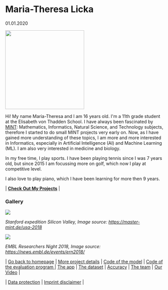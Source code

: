 # Maria-Theresa Licka 

01.01.2020

<img src="https://s17.directupload.net/images/190911/y22kz7cf.jpg" width="250">

Hi! My name Maria-Theresa and I am 16 years old. I'm a 11th grade student at the Elisabeth von Thadden School. I have always been fascinated by [MINT](https://de.wikipedia.org/wiki/MINT-F%C3%A4cher): Mathematics, Informatics, Natural Science, and Technology subjects, therefore I started to do small MINT projects very early on. Now, as I have gained more understanding of these topics, I am more and more interested in Informatics, especially in Artificial Intelligence (AI) and Machine Learning (ML). I am also very interested in medicine and biology.

In my free time, I play sports. I have been playing tennis since I was 7 years old, but since 2015 I am focussing more on golf, which now I play at competitive level. 

I also love to play piano, which I have been learning for more then 9 years.

| **[Check Out My Projects](./Ma-The_projects.md)** |

### Gallery

![](https://master-mint.de/wp-content/uploads/2019/04/USA_2018_06.jpg)


*Stanford expedition Silicon Valley, Image source: https://master-mint.de/usa-2018*

![](https://news.embl.de/wp-content/uploads/2018/11/IMG_7591-768x576.jpg)

*EMBL Researchers Night 2018, Image source: https://news.embl.de/events/ern2018/* 

| [Go back to homepage](https://matheli.github.io/Fall_Detection_App_AI/.) | [More project details](https://matheli.github.io/Fall_Detection_App_AI/posts/More%20details.html) |  [Code of the model](https://matheli.github.io/Fall_Detection_App_AI/posts/First_model.html) | [Code of the evaluation program ](https://matheli.github.io/Fall_Detection_App_AI/posts/Second_model.html) | [The app](https://matheli.github.io/Fall_Detection_App_AI/posts/The_app_code.html) | [The dataset](https://matheli.github.io/Fall_Detection_App_AI/posts/The_dataset.html) | [Accuracy](https://matheli.github.io/Fall_Detection_App_AI/posts/Accuracy.html) | [The team](https://matheli.github.io/Fall_Detection_App_AI/posts/The_team/The_team.html) | [Our Video](https://matheli.github.io/Fall_Detection_App_AI/posts/The_Video.html) |


| [Data protection](https://matheli.github.io/Fall_Detection_App_AI/posts/Datenschutzerkl%C3%A4rung) | [Imprint disclaimer](https://matheli.github.io/Fall_Detection_App_AI/posts/Impressum_Haftungsauschluss) |
